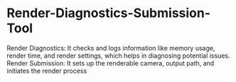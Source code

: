 # Render-Diagnostics-Submission-Tool
Render Diagnostics: It checks and logs information like memory usage, render time, and render settings, which helps in diagnosing potential issues. Render Submission: It sets up the renderable camera, output path, and initiates the render process
